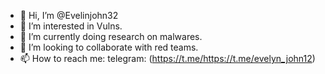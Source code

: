 - 👋 Hi, I’m @Evelinjohn32
- 👀 I’m interested in Vulns.
- 🌱 I’m currently doing research on malwares.
- 💞️ I’m looking to collaborate with red teams.
- 📫 How to reach me: telegram: (https://t.me/https://t.me/evelyn_john12)

<!---
/Evelinjohn32 is a ✨ special ✨ repository because its `README.md` (this file) appears on your GitHub profile.
You can click the Preview link to take a look at your changes.
--->
